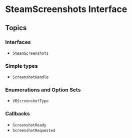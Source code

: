 # SteamScreenshots Interface

## Topics

### Interfaces
- ``SteamScreenshots``

### Simple types
- ``ScreenshotHandle``

### Enumerations and Option Sets
- ``VRScreenshotType``

### Callbacks
- ``ScreenshotReady``
- ``ScreenshotRequested``
